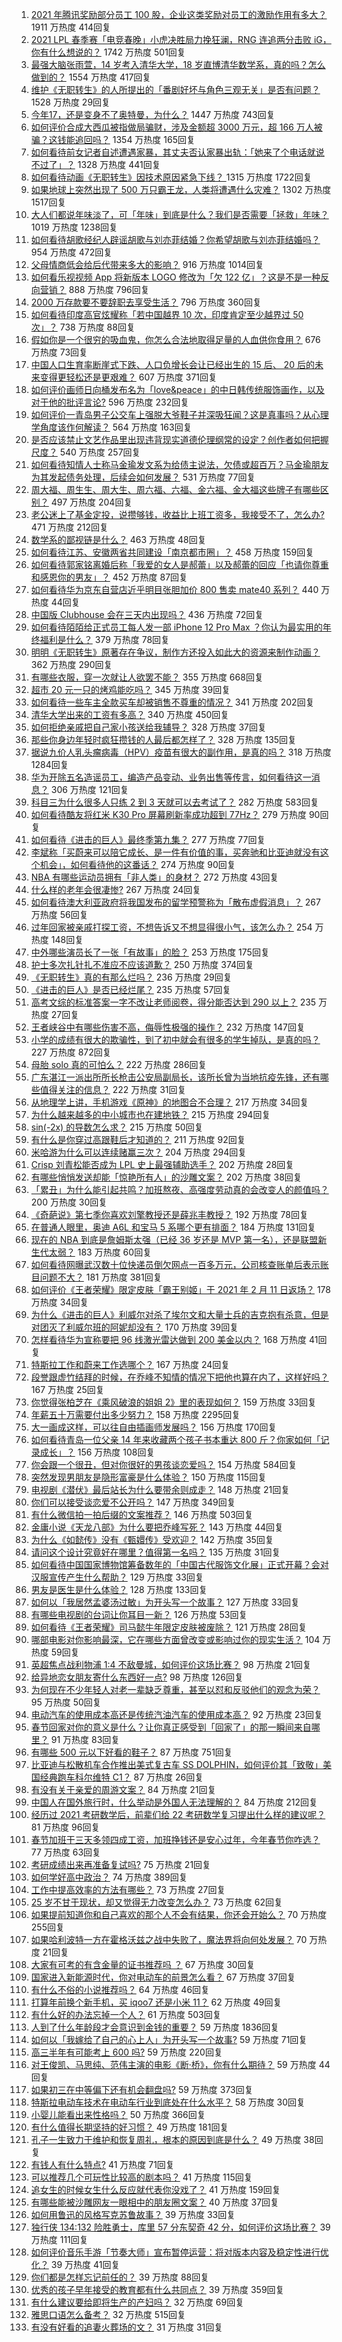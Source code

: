 1. [2021 年腾讯奖励部分员工 100 股，企业这类奖励对员工的激励作用有多大？](https://www.zhihu.com/question/443423122) 1911 万热度 414回复
1. [2021 LPL 春季赛「电竞春晚」小虎决胜局力挽狂澜，RNG 连追两分击败 iG，你有什么想说的？](https://www.zhihu.com/question/443340520) 1742 万热度 501回复
1. [最强大脑张雨萱，14 岁考入清华大学，18 岁直博清华数学系，真的吗？怎么做到的？](https://www.zhihu.com/question/441843589) 1554 万热度 417回复
1. [维护《无职转生》的人所提出的「番剧好坏与角色三观无关」是否有问题？](https://www.zhihu.com/question/442868512) 1528 万热度 29回复
1. [今年17，还是变身不了奥特曼，为什么？](https://www.zhihu.com/question/373409849) 1447 万热度 743回复
1. [如何评价合成大西瓜被指做局骗财，涉及金额超 3000 万元，超 166 万人被骗？这钱能追回吗？](https://www.zhihu.com/question/443284167) 1354 万热度 165回复
1. [如何看待前女记者自述遭遇家暴，其丈夫否认家暴出轨：「她来了个电话就说不过了」？](https://www.zhihu.com/question/443259930) 1328 万热度 441回复
1. [如何看待动画《无职转生》因技术原因紧急下线？
](https://www.zhihu.com/question/443359014) 1315 万热度 1722回复
1. [如果地球上突然出现了 500 万只霸王龙，人类将遭遇什么灾难？](https://www.zhihu.com/question/443038227) 1302 万热度 1517回复
1. [大人们都说年味淡了，可「年味」到底是什么？我们是否需要「拯救」年味？](https://www.zhihu.com/question/442835821) 1019 万热度 1238回复
1. [如何看待胡歌经纪人辟谣胡歌与刘亦菲结婚？你希望胡歌与刘亦菲结婚吗？](https://www.zhihu.com/question/442695966) 954 万热度 472回复
1. [父母情商低会给后代带来多大的影响？](https://www.zhihu.com/question/38642896) 916 万热度 1014回复
1. [如何看乐视视频 App 将新版本 LOGO 修改为「欠 122 亿」？这是不是一种反向营销？](https://www.zhihu.com/question/443183209) 888 万热度 796回复
1. [2000 万存款要不要辞职去享受生活？](https://www.zhihu.com/question/441054579) 796 万热度 360回复
1. [如何看待印度高官炫耀称「若中国越界 10 次，印度肯定至少越界过 50 次」？](https://www.zhihu.com/question/443410219) 738 万热度 88回复
1. [假如你是一个很穷的吸血鬼，你怎么合法地取得足量的人血供你食用？](https://www.zhihu.com/question/443273171) 676 万热度 73回复
1. [中国人口生育率断崖式下跌、人口负增长会让已经出生的 15 后、 20 后的未来变得更轻松还是更艰难？](https://www.zhihu.com/question/443275766) 607 万热度 371回复
1. [如何评价画师日向桶发布名为「love&peace」的中日韩传统服饰画作，以及对于他的批评言论?](https://www.zhihu.com/question/443222196) 596 万热度 232回复
1. [如何评价一青岛男子公交车上强脱大爷鞋子并深吸狂闻？这是真事吗？从心理学角度该作何解读？](https://www.zhihu.com/question/443252251) 564 万热度 163回复
1. [是否应该禁止文艺作品里出现违背现实道德伦理纲常的设定？创作者如何把握尺度？](https://www.zhihu.com/question/442471252) 540 万热度 257回复
1. [如何看待知情人士称马金瑜发文系为给债主说法，欠债或超百万？马金瑜朋友为其发起债务处理，后续会如何发展？](https://www.zhihu.com/question/443322239) 531 万热度 77回复
1. [周大福、周生生、周大生、周六福、六福、金六福、金大福这些牌子有哪些区别？](https://www.zhihu.com/question/32209352) 497 万热度 204回复
1. [老公迷上了基金定投，说攒够钱，收益比上班工资多，我接受不了，怎么办?](https://www.zhihu.com/question/418202692) 471 万热度 212回复
1. [数学系的鄙视链是什么？](https://www.zhihu.com/question/353756542) 463 万热度 48回复
1. [如何看待江苏、安徽两省共同建设「南京都市圈」？](https://www.zhihu.com/question/443422699) 458 万热度 159回复
1. [如何看待郭家铭离婚后称「我爱的女人是郝蕾」以及郝蕾的回应「也请你尊重和感恩你的男友」？](https://www.zhihu.com/question/443416093) 452 万热度 87回复
1. [如何看待华为京东自营店近乎明目张胆加价 800 售卖 mate40 系列？](https://www.zhihu.com/question/442730263) 440 万热度 44回复
1. [中国版 Clubhouse 会在三天内出现吗？](https://www.zhihu.com/question/442389365) 436 万热度 72回复
1. [如何看待陌陌给正式员工每人发一部 iPhone 12 Pro Max ？你认为最实用的年终福利是什么？](https://www.zhihu.com/question/443424831) 379 万热度 78回复
1. [明明《无职转生》原著存在争议，制作方还投入如此大的资源来制作动画？](https://www.zhihu.com/question/442710946) 362 万热度 290回复
1. [有哪些衣服，穿一次就让人欲罢不能？](https://www.zhihu.com/question/394037020) 355 万热度 668回复
1. [超市 20 元一只的烤鸡能吃吗？](https://www.zhihu.com/question/442735401) 345 万热度 39回复
1. [如何看待一些车主全款买车却被销售不尊重的情况？](https://www.zhihu.com/question/441010813) 341 万热度 202回复
1. [清华大学出来的工资有多高？](https://www.zhihu.com/question/373079772) 340 万热度 450回复
1. [如何拒绝亲戚把自己家小孩送给我辅导？](https://www.zhihu.com/question/27775921) 328 万热度 37回复
1. [那些你身边年轻时疯狂攒钱的人最后都怎样了？](https://www.zhihu.com/question/408964456) 328 万热度 135回复
1. [据说九价人乳头瘤病毒（HPV）疫苗有很大的副作用，是真的吗？](https://www.zhihu.com/question/315444414) 318 万热度 1284回复
1. [华为开除五名造谣员工，编造产品变动、业务出售等传言，如何看待这一消息？](https://www.zhihu.com/question/443419622) 306 万热度 121回复
1. [科目三为什么很多人只练 2 到 3 天就可以去考试了？](https://www.zhihu.com/question/290475667) 282 万热度 583回复
1. [如何看待酷友将红米 K30 Pro 屏幕刷新率成功超到 77Hz？](https://www.zhihu.com/question/443240016) 279 万热度 90回复
1. [如何看待《进击的巨人》最终季第九集？](https://www.zhihu.com/question/443336588) 277 万热度 77回复
1. [李斌称「买蔚来可以陪它成长、是一件有价值的事，买奔驰和比亚迪就没有这个机会」，如何看待他的这番话？](https://www.zhihu.com/question/443276338) 274 万热度 90回复
1. [NBA 有哪些运动员拥有「非人类」的身材？](https://www.zhihu.com/question/440025781) 272 万热度 43回复
1. [什么样的老年会很凄惨?](https://www.zhihu.com/question/442375719) 267 万热度 24回复
1. [如何看待澳大利亚政府将我国发布的留学预警称为「散布虚假消息」？](https://www.zhihu.com/question/443409835) 267 万热度 56回复
1. [过年回家被亲戚打探工资，不想告诉又不想显得很小气，该怎么办？](https://www.zhihu.com/question/443338258) 254 万热度 148回复
1. [中外哪些演员长了一张「有故事」的脸？](https://www.zhihu.com/question/433846909) 253 万热度 175回复
1. [护士多次扎针扎不准应不应该道歉？](https://www.zhihu.com/question/442703278) 250 万热度 374回复
1. [《无职转生》真的有那么烂吗？](https://www.zhihu.com/question/443203645) 236 万热度 29回复
1. [《进击的巨人》是否已经烂尾？](https://www.zhihu.com/question/420825592) 235 万热度 57回复
1. [高考文综的标准答案一字不改让老师阅卷，得分能否达到 290 以上？](https://www.zhihu.com/question/443144185) 235 万热度 27回复
1. [王者峡谷中有哪些伤害不高，侮辱性极强的操作？](https://www.zhihu.com/question/442469641) 232 万热度 147回复
1. [小学的成绩有很大的欺骗性，到了初中就会有很多的学生掉队，是真的吗？](https://www.zhihu.com/question/433616847) 227 万热度 872回复
1. [母胎 solo 真的可怕么？](https://www.zhihu.com/question/440053207) 222 万热度 286回复
1. [广东湛江一派出所所长枪击公安局副局长，该所长曾为当地抗疫先锋，还有哪些值得关注的信息？](https://www.zhihu.com/question/443424525) 222 万热度 31回复
1. [从地理学上讲，手机游戏《原神》的地图合不合理？](https://www.zhihu.com/question/442860960) 217 万热度 34回复
1. [为什么越来越多的中小城市也在建地铁？](https://www.zhihu.com/question/43550635) 215 万热度 294回复
1. [sin(-2x) 的导数怎么求？](https://www.zhihu.com/question/431864288) 215 万热度 50回复
1. [有什么是你穿过高跟鞋后才知道的？](https://www.zhihu.com/question/442307925) 211 万热度 92回复
1. [米哈游为什么可以连续赌赢三次？](https://www.zhihu.com/question/429700140) 204 万热度 294回复
1. [Crisp 刘青松能否成为 LPL 史上最强辅助选手？](https://www.zhihu.com/question/442120329) 202 万热度 28回复
1. [有哪些悄悄发送却能「惊艳所有人」的沙雕文案？](https://www.zhihu.com/question/443152285) 202 万热度 38回复
1. [「累丑」为什么能引起共鸣？加班熬夜、高强度劳动真的会改变人的颜值吗？](https://www.zhihu.com/question/443459906) 200 万热度 30回复
1. [《奇葩说》第七季你喜欢刘擎教授还是薛兆丰教授？](https://www.zhihu.com/question/443046342) 192 万热度 78回复
1. [在普通人眼里，奥迪 A6L 和宝马 5 系哪个更有排面？](https://www.zhihu.com/question/422426584) 184 万热度 131回复
1. [现在的 NBA 到底是詹姆斯太强（已经 36 岁还是 MVP 第一名），还是联盟新生代太弱？](https://www.zhihu.com/question/442111214) 183 万热度 60回复
1. [如何看待网曝武汉数十位快递员倒欠网点一百多万元，公司核查账单后表示账目问题不大？](https://www.zhihu.com/question/443074665) 181 万热度 381回复
1. [如何评价《王者荣耀》限定皮肤「霸王别姬」于 2021 年 2 月 11 日返场？](https://www.zhihu.com/question/443364664) 178 万热度 34回复
1. [为什么《进击的巨人》利威尔对杀了埃尔文和大量士兵的吉克抱有杀意，但是对团灭了利威尔班的阿妮却没有？](https://www.zhihu.com/question/442421883) 170 万热度 39回复
1. [怎样看待华为宣称要把 96 线激光雷达做到 200 美金以内？](https://www.zhihu.com/question/433267289) 168 万热度 41回复
1. [特斯拉工作和蔚来工作选哪个？](https://www.zhihu.com/question/440648048) 167 万热度 24回复
1. [段誉跟虚竹结拜的时候，在乔峰不知情的情况下把他也算在内了，这样好吗？](https://www.zhihu.com/question/443268531) 167 万热度 25回复
1. [你觉得张柏芝在《乘风破浪的姐姐 2》里的表现如何？](https://www.zhihu.com/question/441581784) 159 万热度 33回复
1. [年薪五十万需要付出多少努力？](https://www.zhihu.com/question/385732321) 158 万热度 2295回复
1. [大一画成这样，可以往自由插画师发展吗？](https://www.zhihu.com/question/436767867) 156 万热度 170回复
1. [如何看待青岛一位父亲 14 年来收藏两个孩子书本重达 800 斤？你家如何「记录成长」？](https://www.zhihu.com/question/443400556) 156 万热度 108回复
1. [你会跟一个很丑，但对你很好的男孩谈恋爱吗？](https://www.zhihu.com/question/437880933) 154 万热度 584回复
1. [突然发现男朋友是隐形富豪是什么体验？](https://www.zhihu.com/question/271344191) 150 万热度 115回复
1. [电视剧《潜伏》最后站长为什么要带余则成走？](https://www.zhihu.com/question/40623229) 148 万热度 21回复
1. [你们可以接受谈恋爱不公开吗？](https://www.zhihu.com/question/440939084) 147 万热度 349回复
1. [有什么微信拍一拍后缀的文案推荐？](https://www.zhihu.com/question/404874648) 146 万热度 503回复
1. [金庸小说《天龙八部》为什么要把乔峰写死？](https://www.zhihu.com/question/442949301) 143 万热度 44回复
1. [为什么《如懿传》没有《甄嬛传》受欢迎？](https://www.zhihu.com/question/438321740) 142 万热度 35回复
1. [请问这个设计究竟好在哪里？值得第一名吗？](https://www.zhihu.com/question/442988303) 135 万热度 31回复
1. [如何看待中国国家博物馆筹备数年的「中国古代服饰文化展」正式开幕？会对汉服宣传产生什么帮助？](https://www.zhihu.com/question/443265021) 129 万热度 33回复
1. [男友是医生是什么体验？](https://www.zhihu.com/question/67285793) 128 万热度 133回复
1. [如何以「我居然孟婆汤过敏」为开头写一个故事？](https://www.zhihu.com/question/443034796) 127 万热度 33回复
1. [有哪些电视剧的台词让你耳目一新？](https://www.zhihu.com/question/430075782) 126 万热度 53回复
1. [如何看待《王者荣耀》司马懿牛年限定皮肤被废除？](https://www.zhihu.com/question/442920726) 121 万热度 28回复
1. [哪部电影对你影响最深，它在哪些方面曾改变或影响过你的现实生活？](https://www.zhihu.com/question/443275018) 104 万热度 59回复
1. [英超焦点战利物浦 1:4 不敌曼城，如何评价这场比赛？](https://www.zhihu.com/question/443374857) 98 万热度 21回复
1. [给异地恋女朋友寄什么东西好一点?](https://www.zhihu.com/question/376029422) 98 万热度 126回复
1. [为何现在不少年轻人对老一辈缺乏尊重，甚至以怼和反驳他们的观念为荣？](https://www.zhihu.com/question/441091955) 95 万热度 50回复
1. [电动汽车的使用成本高还是传统汽油汽车的使用成本高？](https://www.zhihu.com/question/23676796) 92 万热度 23回复
1. [春节回家对你的意义是什么？让你真正感受到「回家了」的那一瞬间来自哪里？](https://www.zhihu.com/question/443293149) 91 万热度 83回复
1. [有哪些 500 元以下好看的鞋子？](https://www.zhihu.com/question/315597896) 87 万热度 751回复
1. [比亚迪与松散机车合作推出美式复古车 SS DOLPHIN，如何评价其「致敬」美国经典跑车科尔维特 C1？](https://www.zhihu.com/question/443286283) 87 万热度 26回复
1. [有没有关于亲爱的周游文案？](https://www.zhihu.com/question/441112175) 84 万热度 21回复
1. [中国人在国外旅行时，什么举动是外国人无法理解的？](https://www.zhihu.com/question/437809753) 84 万热度 212回复
1. [经历过 2021 考研数学后，前辈们给 22 考研数学复习提出什么样的建议呢？](https://www.zhihu.com/question/436694500) 81 万热度 96回复
1. [春节加班干三天多领四成工资，加班挣钱还是安心过年，今年春节你咋选？](https://www.zhihu.com/question/443253522) 77 万热度 63回复
1. [考研成绩出来再准备复试吗?](https://www.zhihu.com/question/362768021) 75 万热度 21回复
1. [如何学好高中政治？](https://www.zhihu.com/question/20167990) 74 万热度 389回复
1. [工作中提高效率的方法有哪些？](https://www.zhihu.com/question/440237998) 73 万热度 27回复
1. [25 岁不甘于现状，却又觉得无力改变怎么办？](https://www.zhihu.com/question/442968097) 73 万热度 62回复
1. [如果提前知道你和自己喜欢的那个人不会有结果，你还会开始么？](https://www.zhihu.com/question/442744353) 70 万热度 255回复
1. [如果哈利波特一方在霍格沃兹之战中失败了，魔法界将向何处发展？](https://www.zhihu.com/question/412004472) 70 万热度 21回复
1. [大家有可考的有含金量的证书推荐吗 ？](https://www.zhihu.com/question/428848820) 67 万热度 30回复
1. [国家进入新能源时代，你对电动车的前景怎么看？](https://www.zhihu.com/question/326740891) 67 万热度 37回复
1. [有什么不俗的小说推荐吗？](https://www.zhihu.com/question/433483283) 64 万热度 46回复
1. [打算年前换个新手机，买 iqoo7 还是小米 11？](https://www.zhihu.com/question/440485084) 62 万热度 49回复
1. [有什么好的办法忘掉一个人？](https://www.zhihu.com/question/440941945) 61 万热度 503回复
1. [人到了什么年龄段才会意识到金钱的重要？](https://www.zhihu.com/question/437869213) 59 万热度 1836回复
1. [如何以「我嫁给了自己的心上人」为开头写一个故事?](https://www.zhihu.com/question/439797329) 59 万热度 71回复
1. [高三半年有可能考上 600 吗?](https://www.zhihu.com/question/438090429) 59 万热度 220回复
1. [对王俊凯、马思纯、范伟主演的电影《断·桥》，你有什么期待？](https://www.zhihu.com/question/440777424) 59 万热度 44回复
1. [如果初三在中等偏下还有机会翻盘吗?](https://www.zhihu.com/question/441155090) 59 万热度 373回复
1. [特斯拉电动车技术在电动车行业到底处在什么水平？](https://www.zhihu.com/question/27612031) 58 万热度 30回复
1. [小婴儿能看出来性格吗？](https://www.zhihu.com/question/354816522) 50 万热度 366回复
1. [有什么值得长期坚持的好习惯？](https://www.zhihu.com/question/440957405) 49 万热度 181回复
1. [孔子一生致力于维护和恢复周礼，根本的原因到底是什么？](https://www.zhihu.com/question/443193618) 49 万热度 38回复
1. [有钱人有什么特点?](https://www.zhihu.com/question/25263803) 41 万热度 71回复
1. [可以推荐几个可玩性比较高的剧本吗？](https://www.zhihu.com/question/310162995) 41 万热度 115回复
1. [追女生的时候女生什么反应就代表你没戏了？](https://www.zhihu.com/question/437267039) 41 万热度 159回复
1. [有哪些能被沙雕网友一眼相中的朋友圈文案？](https://www.zhihu.com/question/442961772) 40 万热度 37回复
1. [如何用鲁迅的风格写克苏鲁故事？](https://www.zhihu.com/question/68136237) 39 万热度 33回复
1. [独行侠 134:132 险胜勇士，库里 57 分东契奇 42 分，如何评价这场比赛？](https://www.zhihu.com/question/443249796) 39 万热度 111回复
1. [如何评价音乐手游「节奏大师」宣布暂停运营：将对版本内容及稳定性进行优化？](https://www.zhihu.com/question/442983999) 39 万热度 41回复
1. [你们都是怎样忘记前任的？](https://www.zhihu.com/question/442380080) 39 万热度 88回复
1. [优秀的孩子早年接受的教育都有什么共同点？](https://www.zhihu.com/question/52712976) 39 万热度 359回复
1. [有什么建议要给即将生产的产妇吗？](https://www.zhihu.com/question/442430121) 32 万热度 69回复
1. [雅思口语怎么备考？](https://www.zhihu.com/question/35043813) 32 万热度 515回复
1. [有没有好看的追妻火葬场的文？](https://www.zhihu.com/question/402113685) 31 万热度 31回复